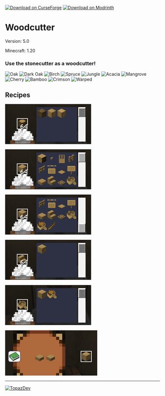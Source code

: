 [![Download on CurseForge](https://dl.topazdev.fr/stock/images/web/curseforge.svg)](https://www.curseforge.com/minecraft/customization/woodcutter)
[![Download on Modrinth](https://dl.topazdev.fr/stock/images/web/modrinth.svg)](https://modrinth.com/mod/curi-woodcutter)

# Woodcutter

Version: 5.0

Minecraft: 1.20


### **Use the stonecutter as a woodcutter!**
![Oak](https://dl.topazdev.fr/stock/images/datapack/woodcutter/buche_chene-32.png)
![Dark Oak](https://dl.topazdev.fr/stock/images/datapack/woodcutter/buche_chene_noir-32.png)
![Birch](https://dl.topazdev.fr/stock/images/datapack/woodcutter/buche_bouleau-32.png)
![Spruce](https://dl.topazdev.fr/stock/images/datapack/woodcutter/buche_sapin-32.png)
![Jungle](https://dl.topazdev.fr/stock/images/datapack/woodcutter/buche_acajou-32.png)
![Acacia](https://dl.topazdev.fr/stock/images/datapack/woodcutter/buche_acacia-32.png)
![Mangrove](https://dl.topazdev.fr/stock/images/datapack/woodcutter/buche_mangrove-32.png)
![Cherry](https://dl.topazdev.fr/stock/images/datapack/woodcutter/buche_cherry-32.png)
![Bamboo](https://dl.topazdev.fr/stock/images/datapack/woodcutter/block_bamboo-32.png)
![Crimson](https://dl.topazdev.fr/stock/images/datapack/woodcutter/crimson_stem-32.png)
![Warped](https://dl.topazdev.fr/stock/images/datapack/woodcutter/warped_stem-32.png)

## Recipes

![Logs cutting](https://raw.githubusercontent.com/Azerxim/MC-Woodcutter/main/images/logs.png)

![Planks cutting](https://raw.githubusercontent.com/Azerxim/MC-Woodcutter/main/images/planks.png)

![Planks cutting part 2](https://raw.githubusercontent.com/Azerxim/MC-Woodcutter/main/images/planks2.png)

![Stairs to planks](https://raw.githubusercontent.com/Azerxim/MC-Woodcutter/main/images/stairs.png)

![Boat to planks](https://raw.githubusercontent.com/Azerxim/MC-Woodcutter/main/images/boat.png)

![Slabs to planks](https://raw.githubusercontent.com/Azerxim/MC-Woodcutter/main/images/slabs.png)

--------------------------------------------
[![TopazDev](https://dl.topazdev.fr/stock/images/web/topazdev-smoothwhite.png)](https://minecraft.topazdev.fr/)
